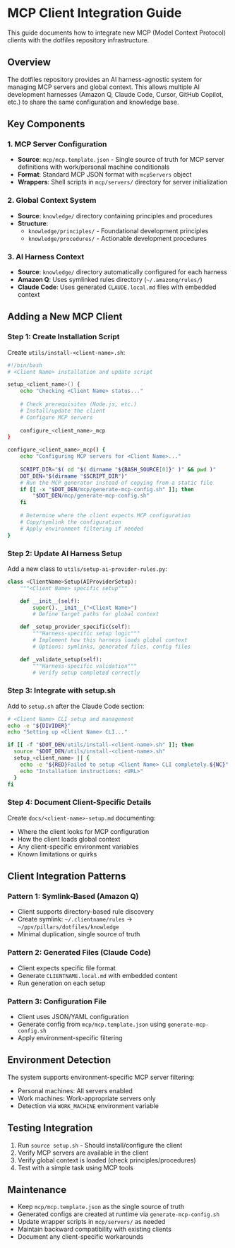 # MCP Client Integration Guide

This guide documents how to integrate new MCP (Model Context Protocol) clients with the dotfiles repository infrastructure.

## Overview

The dotfiles repository provides an AI harness-agnostic system for managing MCP servers and global context. This allows multiple AI development harnesses (Amazon Q, Claude Code, Cursor, GitHub Copilot, etc.) to share the same configuration and knowledge base.

## Key Components

### 1. MCP Server Configuration
- **Source**: `mcp/mcp.template.json` - Single source of truth for MCP server definitions with work/personal machine conditionals
- **Format**: Standard MCP JSON format with `mcpServers` object
- **Wrappers**: Shell scripts in `mcp/servers/` directory for server initialization

### 2. Global Context System
- **Source**: `knowledge/` directory containing principles and procedures
- **Structure**:
  - `knowledge/principles/` - Foundational development principles
  - `knowledge/procedures/` - Actionable development procedures

### 3. AI Harness Context
- **Source**: `knowledge/` directory automatically configured for each harness
- **Amazon Q**: Uses symlinked rules directory (`~/.amazonq/rules/`)
- **Claude Code**: Uses generated `CLAUDE.local.md` files with embedded context

## Adding a New MCP Client

### Step 1: Create Installation Script

Create `utils/install-<client-name>.sh`:

```bash
#!/bin/bash
# <Client Name> installation and update script

setup_<client_name>() {
    echo "Checking <Client Name> status..."
    
    # Check prerequisites (Node.js, etc.)
    # Install/update the client
    # Configure MCP servers
    
    configure_<client_name>_mcp
}

configure_<client_name>_mcp() {
    echo "Configuring MCP servers for <Client Name>..."
    
    SCRIPT_DIR="$( cd "$( dirname "${BASH_SOURCE[0]}" )" && pwd )"
    DOT_DEN="$(dirname "$SCRIPT_DIR")"
    # Run the MCP generator instead of copying from a static file
    if [[ -x "$DOT_DEN/mcp/generate-mcp-config.sh" ]]; then
        "$DOT_DEN/mcp/generate-mcp-config.sh"
    fi
    
    # Determine where the client expects MCP configuration
    # Copy/symlink the configuration
    # Apply environment filtering if needed
}
```

### Step 2: Update AI Harness Setup

Add a new class to `utils/setup-ai-provider-rules.py`:

```python
class <ClientName>Setup(AIProviderSetup):
    """<Client Name> specific setup"""

    def __init__(self):
        super().__init__("<Client Name>")
        # Define target paths for global context

    def _setup_provider_specific(self):
        """Harness-specific setup logic"""
        # Implement how this harness loads global context
        # Options: symlinks, generated files, config files

    def _validate_setup(self):
        """Harness-specific validation"""
        # Verify setup completed correctly
```

### Step 3: Integrate with setup.sh

Add to `setup.sh` after the Claude Code section:

```bash
# <Client Name> CLI setup and management
echo -e "${DIVIDER}"
echo "Setting up <Client Name> CLI..."

if [[ -f "$DOT_DEN/utils/install-<client-name>.sh" ]]; then
  source "$DOT_DEN/utils/install-<client-name>.sh"
  setup_<client_name> || {
    echo -e "${RED}Failed to setup <Client Name> CLI completely.${NC}"
    echo "Installation instructions: <URL>"
  }
fi
```

### Step 4: Document Client-Specific Details

Create `docs/<client-name>-setup.md` documenting:
- Where the client looks for MCP configuration
- How the client loads global context
- Any client-specific environment variables
- Known limitations or quirks

## Client Integration Patterns

### Pattern 1: Symlink-Based (Amazon Q)
- Client supports directory-based rule discovery
- Create symlink: `~/.clientname/rules` → `~/ppv/pillars/dotfiles/knowledge`
- Minimal duplication, single source of truth

### Pattern 2: Generated Files (Claude Code)
- Client expects specific file format
- Generate `CLIENTNAME.local.md` with embedded content
- Run generation on each setup

### Pattern 3: Configuration File
- Client uses JSON/YAML configuration
- Generate config from `mcp/mcp.template.json` using `generate-mcp-config.sh`
- Apply environment-specific filtering

## Environment Detection

The system supports environment-specific MCP server filtering:
- Personal machines: All servers enabled
- Work machines: Work-appropriate servers only
- Detection via `WORK_MACHINE` environment variable

## Testing Integration

1. Run `source setup.sh` - Should install/configure the client
2. Verify MCP servers are available in the client
3. Verify global context is loaded (check principles/procedures)
4. Test with a simple task using MCP tools

## Maintenance

- Keep `mcp/mcp.template.json` as the single source of truth
- Generated configs are created at runtime via `generate-mcp-config.sh`
- Update wrapper scripts in `mcp/servers/` as needed
- Maintain backward compatibility with existing clients
- Document any client-specific workarounds